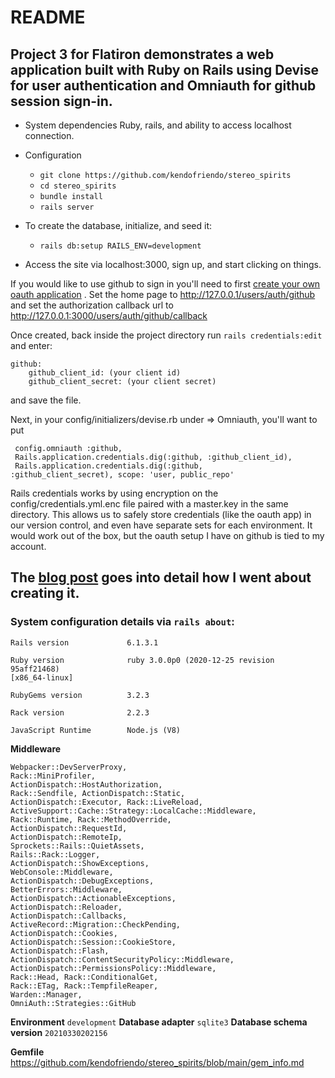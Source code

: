 # README

## Project 3 for Flatiron demonstrates a web application built with Ruby on Rails using Devise for user authentication and Omniauth for github session sign-in. 

* System dependencies
	Ruby, rails, and ability to access localhost connection.
	
* Configuration
	* `git clone https://github.com/kendofriendo/stereo_spirits`
	* `cd stereo_spirits`
	* `bundle install`
	* `rails server`

* To create the database, initialize, and seed it:
	* `rails db:setup RAILS_ENV=development`

* Access the site via localhost:3000, sign up, and start clicking on things.

If you would like to use github to sign in you'll need to first [create your own oauth application](https://github.com/settings/developers) .
Set the home page to http://127.0.0.1/users/auth/github
and set the authorization callback url to http://127.0.0.1:3000/users/auth/github/callback

Once created, back inside the project directory run `rails credentials:edit` and enter:
 

    github:
        github_client_id: (your client id)
        github_client_secret: (your client secret)
and save the file.

Next, in your config/initializers/devise.rb under ⇒ Omniauth, you'll want to put 

     config.omniauth :github,
     Rails.application.credentials.dig(:github, :github_client_id),
     Rails.application.credentials.dig(:github, 
    :github_client_secret), scope: 'user, public_repo'

Rails credentials works by using encryption on the config/credentials.yml.enc file paired with a master.key in the same directory. This allows us to safely store credentials (like the oauth app) in our version control, and even have separate sets for each environment. It would work out of the box, but the oauth setup I have on github is tied to my account.
## The [blog post](https://www.kendofriendo.com/project/3) goes into detail how I went about creating it.



### System configuration details via `rails about`:

    Rails version             6.1.3.1
    
    Ruby version              ruby 3.0.0p0 (2020-12-25 revision 95aff21468) 
    [x86_64-linux]
    
    RubyGems version          3.2.3
    
    Rack version              2.2.3
    
    JavaScript Runtime        Node.js (V8)

**Middleware** 

    Webpacker::DevServerProxy,
    Rack::MiniProfiler, 
    ActionDispatch::HostAuthorization,
    Rack::Sendfile, ActionDispatch::Static,
    ActionDispatch::Executor, Rack::LiveReload, ActiveSupport::Cache::Strategy::LocalCache::Middleware,
    Rack::Runtime, Rack::MethodOverride,
    ActionDispatch::RequestId,
    ActionDispatch::RemoteIp,
    Sprockets::Rails::QuietAssets,
    Rails::Rack::Logger,
    ActionDispatch::ShowExceptions,
    WebConsole::Middleware, 
    ActionDispatch::DebugExceptions,
    BetterErrors::Middleware,
    ActionDispatch::ActionableExceptions,
    ActionDispatch::Reloader,
    ActionDispatch::Callbacks,
    ActiveRecord::Migration::CheckPending,
    ActionDispatch::Cookies,
    ActionDispatch::Session::CookieStore,
    ActionDispatch::Flash,
    ActionDispatch::ContentSecurityPolicy::Middleware, ActionDispatch::PermissionsPolicy::Middleware,
    Rack::Head, Rack::ConditionalGet,
    Rack::ETag, Rack::TempfileReaper,
    Warden::Manager,
    OmniAuth::Strategies::GitHub

**Environment**
               `development`
**Database adapter**
          `sqlite3`
**Database schema version** 
  `20210330202156`

**Gemfile**
https://github.com/kendofriendo/stereo_spirits/blob/main/gem_info.md
<!--stackedit_data:
eyJoaXN0b3J5IjpbMTA3MTU3MDYwNywxMDc3MzkwODA3LDIwND
g4NTI5NzIsMjEzOTMxMzk1MiwtMTAxNzI4ODYwNywtNjk1NjQx
NTY4LDc1NTg1MDczLC02NTQ3Njg3ODVdfQ==
-->